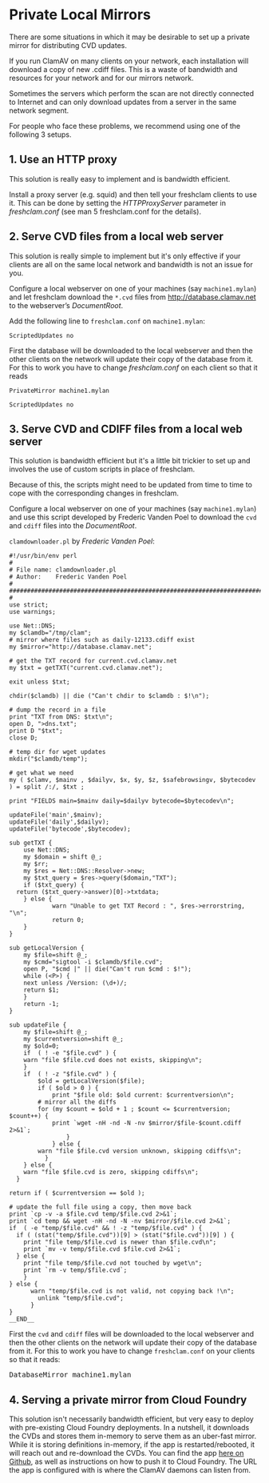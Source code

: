 # Private Local Mirrors #

There are some situations in which it may be desirable to set up a private mirror for distributing CVD updates.

If you run ClamAV on many clients on your network, each installation will download a copy of new .cdiff files. This is a waste of bandwidth and resources for your network and for our mirrors network.

Sometimes the servers which perform the scan are not directly connected to Internet and can only download updates from a server in the same network segment.

For people who face these problems, we recommend using one of the following 3 setups.

## 1. Use an HTTP proxy ##

This solution is really easy to implement and is bandwidth efficient.

Install a proxy server (e.g. squid) and then tell your freshclam clients to use it. This can be done by setting the _HTTPProxyServer_ parameter in _freshclam.conf_ (see man 5 freshclam.conf for the details).

## 2. Serve CVD files from a local web server ##

This solution is really simple to implement but it's only effective if your clients are all on the same local network and bandwidth is not an issue for you.

Configure a local webserver on one of your machines (say `machine1.mylan`) and let freshclam download the `*.cvd` files from http://database.clamav.net to the webserver’s *DocumentRoot*.

Add the following line to `freshclam.conf` on `machine1.mylan`:

`ScriptedUpdates no`

First the database will be downloaded to the local webserver and then the other clients on the network will update their copy of the database from it. For this to work you have to change _freshclam.conf_ on each client so that it reads

`PrivateMirror machine1.mylan`

`ScriptedUpdates no`

## 3. Serve CVD and CDIFF files from a local web server ##

This solution is bandwidth efficient but it's a little bit trickier to set up and involves the use of custom scripts in place of freshclam.

Because of this, the scripts might need to be updated from time to time to cope with the corresponding changes in freshclam.

Configure a local webserver on one of your machines (say `machine1.mylan`) and use this script developed by Frederic Vanden Poel to download the `cvd` and `cdiff` files into the *DocumentRoot*.

`clamdownloader.pl` by *Frederic Vanden Poel*:


    #!/usr/bin/env perl
    #
    # File name: clamdownloader.pl
    # Author:    Frederic Vanden Poel
    #
    #############################################################################
    #
    use strict;
    use warnings;
    
    use Net::DNS;
    my $clamdb="/tmp/clam";
    # mirror where files such as daily-12133.cdiff exist
    my $mirror="http://database.clamav.net";
    
    # get the TXT record for current.cvd.clamav.net
    my $txt = getTXT("current.cvd.clamav.net");
    
    exit unless $txt;
    
    chdir($clamdb) || die ("Can't chdir to $clamdb : $!\n");
    
    # dump the record in a file
    print "TXT from DNS: $txt\n";
    open D, ">dns.txt";
    print D "$txt";
    close D;
    
    # temp dir for wget updates
    mkdir("$clamdb/temp");
    
    # get what we need
    my ( $clamv, $mainv , $dailyv, $x, $y, $z, $safebrowsingv, $bytecodev ) = split /:/, $txt ;
    
    print "FIELDS main=$mainv daily=$dailyv bytecode=$bytecodev\n";
    
    updateFile('main',$mainv);
    updateFile('daily',$dailyv);
    updateFile('bytecode',$bytecodev);
    
    sub getTXT {
	    use Net::DNS;
	    my $domain = shift @_;
	    my $rr;
	    my $res = Net::DNS::Resolver->new;
	    my $txt_query = $res->query($domain,"TXT");
	    if ($txt_query) {
      return ($txt_query->answer)[0]->txtdata;
	    } else {
				warn "Unable to get TXT Record : ", $res->errorstring, "\n";
				return 0;
	    }
    }
    
    sub getLocalVersion {
	    my $file=shift @_;
	    my $cmd="sigtool -i $clamdb/$file.cvd";
	    open P, "$cmd |" || die("Can't run $cmd : $!");
	    while (<P>) {
        next unless /Version: (\d+)/;
        return $1;
	    }
	    return -1;
    }
    
    sub updateFile {
	    my $file=shift @_;
	    my $currentversion=shift @_;
	    my $old=0;
	    if  ( ! -e "$file.cvd" ) {
        warn "file $file.cvd does not exists, skipping\n";
	    }
	    if  ( ! -z "$file.cvd" ) {
		    $old = getLocalVersion($file);
		    if ( $old > 0 ) {
			    print "$file old: $old current: $currentversion\n";
     	    # mirror all the diffs
     	    for (my $count = $old + 1 ; $count <= $currentversion; $count++) {
     		    print `wget -nH -nd -N -nv $mirror/$file-$count.cdiff 2>&1`;
					} 
				} else {
     	    warn "file $file.cvd version unknown, skipping cdiffs\n";
			  }
	    } else {
        warn "file $file.cvd is zero, skipping cdiffs\n";
      }
    
    return if ( $currentversion == $old );
    
    # update the full file using a copy, then move back
    print `cp -v -a $file.cvd temp/$file.cvd 2>&1`;
    print `cd temp && wget -nH -nd -N -nv $mirror/$file.cvd 2>&1`;
    if  ( -e "temp/$file.cvd" && ! -z "temp/$file.cvd" ) {
      if ( (stat("temp/$file.cvd"))[9] > (stat("$file.cvd"))[9] ) {
        print "file temp/$file.cvd is newer than $file.cvd\n";
        print `mv -v temp/$file.cvd $file.cvd 2>&1`;
      } else {
        print "file temp/$file.cvd not touched by wget\n";
        print `rm -v temp/$file.cvd`;
	    }
    } else {
		  warn "temp/$file.cvd is not valid, not copying back !\n";
			unlink "temp/$file.cvd";
		  }
    }
    __END__


First the `cvd` and `cdiff` files will be downloaded to the local webserver and then the other clients on the network will update their copy of the database from it. For this to work you have to change `freshclam.conf` on your clients so that it reads:

<pre>DatabaseMirror machine1.mylan</pre>

## 4. Serving a private mirror from Cloud Foundry

This solution isn't necessarily bandwidth efficient, but very easy to deploy with pre-existing Cloud Foundry deployments. In a nutshell, it downloads the CVDs and stores them in-memory to serve them as an uber-fast mirror. While it is storing definitions in-memory, if the app is restarted/rebooted, it will reach out and re-download the CVDs. You can find the app [here on Github](https://github.com/mxplusb/clamav), as well as instructions on how to push it to Cloud Foundry. The URL the app is configured with is where the ClamAV daemons can listen from.
